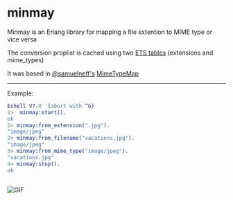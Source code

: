 # minmay

Minmay is an Erlang library for mapping a file extention to MIME type or vice versa

The conversion proplist is cached using two [ETS tables](http://learnyousomeerlang.com/ets) (extensions and mime_types)

It was based in [@samuelneff's](https://github.com/samuelneff/) [MimeTypeMap](https://github.com/samuelneff/MimeTypeMap)

---------
Example:
```erlang
Eshell V7.0  (abort with ^G)
1>  minmay:start().
ok
2> minmay:from_extension(".jpg").
"image/jpeg" 
2> minmay:from_filename("vacations.jpg").
"image/jpeg"
3> minmay:from_mime_type("image/jpeg").
"vacations.jpg"
4> minmay:stop().
ok
   
```
![GIF](http://1.bp.blogspot.com/-yHRkA0tfIds/T8--B9NF1bI/AAAAAAAAC9k/_XLHURp5BeE/s1600/Lynn+Minmay+-+Shao+Pai+Ron.gif)
